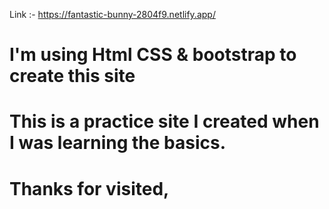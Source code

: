 Link :- https://fantastic-bunny-2804f9.netlify.app/

# I'm using Html CSS & bootstrap to create this site

# This is a practice site I created when I was learning the basics.

# Thanks for visited,
